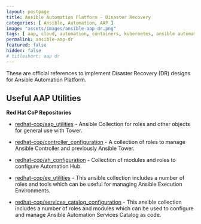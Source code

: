 ```yaml
---
layout: postpage
title: Ansible Automation Platform - Disaster Recovery
categories: [ Ansible, Automation, AAP ]
image: "assets/images/ansible-aap-dr.png"
tags: [ aap, cloud, automation, containers, kubernetes, ansible automation platform, red hat ansible]
permalink: ansible-aap-dr
featured: false
hidden: false
# titleshort: aap dr
---
```


These are official references to implement Disaster Recovery (DR) designs for Ansible Automation Platform.


## Useful AAP Utilities

**Red Hat CoP Repositories**

- [redhat-cop/aap_utilities](https://github.com/redhat-cop/aap_utilities) - Ansible Collection for roles and other objects for general use with Tower.

- [redhat-cop/controller_configuration](https://github.com/redhat-cop/controller_configuration) - A collection of roles to manage Ansible Controller and previously Ansible Tower.

- [redhat-cop/ah_configuration](https://github.com/redhat-cop/ah_configuration) - Collection of modules and roles to configure Automation Hub.

- [redhat-cop/ee_utilities](https://github.com/redhat-cop/ee_utilities) - This ansible collection includes a number of roles and tools which can be useful for managing Ansible Execution Environments.

- [redhat-cop/services_catalog_configuration](https://github.com/redhat-cop/services_catalog_configuration) - This ansible collection includes a number of roles and modules which can be used to configure and manage Ansible Automation Services Catalog as code.